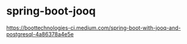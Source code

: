 # spring-boot-jooq

https://boottechnologies-ci.medium.com/spring-boot-with-jooq-and-postgresql-4a86378a4e5e
